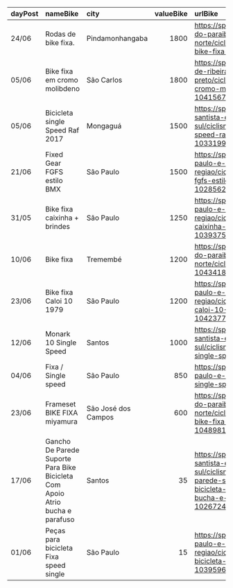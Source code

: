 | dayPost   | nameBike                                                                      | city                |   valueBike | urlBike                                                                                                                                                |
|:----------|:------------------------------------------------------------------------------|:--------------------|------------:|:-------------------------------------------------------------------------------------------------------------------------------------------------------|
| 24/06     | Rodas de bike fixa.                                                           | Pindamonhangaba     |        1800 | https://sp.olx.com.br/vale-do-paraiba-e-litoral-norte/ciclismo/rodas-de-bike-fixa-1048267190                                                           |
| 05/06     | Bike fixa em cromo molibdeno                                                  | São Carlos          |        1800 | https://sp.olx.com.br/regiao-de-ribeirao-preto/ciclismo/bike-fixa-em-cromo-molibdeno-1041567561                                                        |
| 05/06     | Bicicleta single Speed Raf 2017                                               | Mongaguá            |        1500 | https://sp.olx.com.br/baixada-santista-e-litoral-sul/ciclismo/bicicleta-single-speed-raf-2017-1033199015                                               |
| 21/06     | Fixed Gear FGFS estilo BMX                                                    | São Paulo           |        1500 | https://sp.olx.com.br/sao-paulo-e-regiao/ciclismo/fixed-gear-fgfs-estilo-bmx-1028562449                                                                |
| 31/05     | Bike fixa caixinha + brindes                                                  | São Paulo           |        1250 | https://sp.olx.com.br/sao-paulo-e-regiao/ciclismo/bike-fixa-caixinha-brindes-1039375901                                                                |
| 10/06     | Bike fixa                                                                     | Tremembé            |        1200 | https://sp.olx.com.br/vale-do-paraiba-e-litoral-norte/ciclismo/bike-fixa-1043418146                                                                    |
| 23/06     | Bike fixa Caloi 10 1979                                                       | São Paulo           |        1200 | https://sp.olx.com.br/sao-paulo-e-regiao/ciclismo/bike-fixa-caloi-10-1979-1042377433                                                                   |
| 12/06     | Monark 10 Single Speed                                                        | Santos              |        1000 | https://sp.olx.com.br/baixada-santista-e-litoral-sul/ciclismo/monark-10-single-speed-1044210535                                                        |
| 04/06     | Fixa / Single speed                                                           | São Paulo           |         850 | https://sp.olx.com.br/sao-paulo-e-regiao/ciclismo/fixa-single-speed-1041263178                                                                         |
| 23/06     | Frameset BIKE FIXA miyamura                                                   | São José dos Campos |         600 | https://sp.olx.com.br/vale-do-paraiba-e-litoral-norte/ciclismo/frameset-bike-fixa-miyamura-1048981294                                                  |
| 17/06     | Gancho De Parede Suporte Para Bike Bicicleta Com Apoio Atrio bucha e parafuso | Santos              |          35 | https://sp.olx.com.br/baixada-santista-e-litoral-sul/ciclismo/gancho-de-parede-suporte-para-bike-bicicleta-com-apoio-atrio-bucha-e-parafuso-1026724308 |
| 01/06     | Peças para bicicleta Fixa speed single                                        | São Paulo           |          15 | https://sp.olx.com.br/sao-paulo-e-regiao/ciclismo/pecas-para-bicicleta-fixa-speed-single-1039596916                                                    |